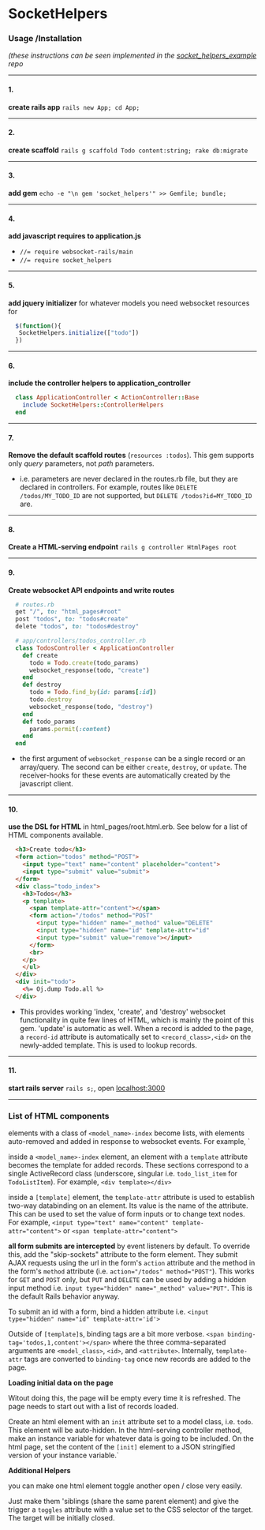 # SocketHelpers

### Usage /Installation

_(these instructions can be seen implemented in the [socket_helpers_example](http://github.com/maxpleaner/socket_helpers_example) repo_

---

#### 1.
**create rails app** `rails new App; cd App;`

---

#### 2.

**create scaffold** `rails g scaffold Todo content:string; rake db:migrate`

---

#### 3.

**add gem** `echo -e "\n gem 'socket_helpers'" >> Gemfile; bundle;`

---

#### 4.

**add javascript requires to application.js**

- `//= require websocket-rails/main`
- `//= require socket_helpers`

---

#### 5.

**add jquery initializer** for whatever models you need websocket resources for

 ```javascript
   $(function(){
    SocketHelpers.initialize(["todo"])
   })
 ```
---

#### 6.

**include the controller helpers to application_controller**
 
 ```ruby
   class ApplicationController < ActionController::Base
     include SocketHelpers::ControllerHelpers
   end
 ```

---

#### 7.

**Remove the default scaffold routes** (`resources :todos`). This gem supports only _query_ parameters, not _path_ parameters.

- i.e. parameters are never declared in the routes.rb file, but they are declared in controllers. For example, routes like `DELETE /todos/MY_TODO_ID` are not supported, but `DELETE /todos?id=MY_TODO_ID` are.

---

#### 8.

**Create a HTML-serving endpoint** `rails g controller HtmlPages root`

---

#### 9.

**Create websocket API endpoints and write routes**
 
 ```ruby
   # routes.rb
   get "/", to: "html_pages#root"
   post "todos", to: "todos#create"
   delete "todos", to: "todos#destroy"
 ```

 ```ruby
   # app/controllers/todos_controller.rb
   class TodosController < ApplicationController
     def create
       todo = Todo.create(todo_params)
       websocket_response(todo, "create")
     end
     def destroy
       todo = Todo.find_by(id: params[:id])
       todo.destroy
       websocket_response(todo, "destroy")
     end
     def todo_params
       params.permit(:content)
     end
   end
 ```

- the first argument of `websocket_response` can be a single record or an array/query. The second can be either `create`, `destroy`, or `update`. The receiver-hooks for these events are automatically created by the javascript client. 

---

#### 10.

**use the DSL for HTML** in html_pages/root.html.erb. See below for a list of HTML components available.

  ```html
    <h3>Create todo</h3>
    <form action="todos" method="POST">
      <input type="text" name="content" placeholder="content">
      <input type="submit" value="submit">
    </form>
    <div class="todo_index">
      <h3>Todos</h3>
      <p template>
        <span template-attr="content"></span>
        <form action="/todos" method="POST"
          <input type="hidden" name="_method" value="DELETE"
          <input type="hidden" name="id" template-attr="id"
          <input type="submit" value="remove"></input>
        </form>
        <br>
      </p>
      </ul>
    </div>
    <div init="todo">
      <%= Oj.dump Todo.all %>
    </div>
  ```

- This provides working 'index, 'create', and 'destroy' websocket functionality in quite few lines of HTML, which is mainly the point of this gem. 'update' is automatic as well. When a record is added to the page, a `record-id` attribute is automatically set to `<record_class>,<id>` on the newly-added template. This is used to lookup records. 

---

#### 11.

**start rails server** `rails s;`, open [localhost:3000](http://localhost:3000)

---

### **List of HTML components**

elements with a class of `<model_name>-index` become lists, with elements auto-removed and added in response to websocket events. For example, `<div class="todo-index"></div>

inside a `<model_name>-index` element, an element with a `template` attribute becomes the template for added records. These sections correspond to a single ActiveRecord class (underscore, singular i.e. `todo_list_item` for `TodoListItem`). For example, `<div template></div>`

inside a `[template]` element, the `template-attr` attribute is used to establish two-way databinding on an element. Its value is the name of the attribute. This can be used to set the value of form inputs or to change text nodes. For example, `<input type="text" name="content" template-attr="content">` or `<span template-attr="content">`

**all form submits are intercepted** by event listeners by default. To override this, add the "skip-sockets" attribute to the form element. They submit AJAX requests using the url in the form's `action` attribute and the method in the form's `method` attribute (i.e. `action="/todos" method="POST"`). This works for `GET` and `POST` only, but `PUT` and `DELETE` can be used by adding a hidden input method i.e. `input type="hidden" name="_method" value="PUT"`. This is the default Rails behavior anyway.

To submit an id with a form, bind a hidden attribute i.e. `<input type="hidden" name="id" template-attr='id'>`

Outside of `[template]`s, binding tags are a bit more verbose. `<span binding-tag='todos,1,content'></span>` where the three comma-separated arguments are `<model_class>`, `<id>`, and `<attribute>`. Internally, `template-attr` tags are converted to `binding-tag` once new records are added to the page. 

**Loading initial data on the page**

Witout doing this, the page will be empty every time it is refreshed. The page needs to start out with a list of records loaded.

Create an html element with an `init` attribute set to a model class, i.e. `todo`. This element will be auto-hidden. In the html-serving controller method, make an instance variable for whatever data is going to be included. On the html page, set the content of the `[init]` element to a JSON stringified version of your instance variable.`

**Additional Helpers**

you can make one html element toggle another open / close very easily.

Just make them 'siblings (share the same parent element) and give the trigger a `toggles` attribute with a value set to the CSS selector of the target. The target will be initially closed. 
